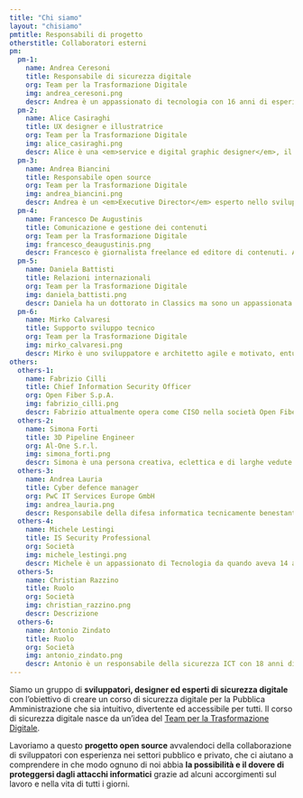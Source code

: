 ```yaml
---
title: "Chi siamo"
layout: "chisiamo"
pmtitle: Responsabili di progetto
otherstitle: Collaboratori esterni
pm:
  pm-1:
    name: Andrea Ceresoni
    title: Responsabile di sicurezza digitale
    org: Team per la Trasformazione Digitale
    img: andrea_ceresoni.png
    descr: Andrea è un appassionato di tecnologia con 16 anni di esperienza pratica in sicurezza informatica, sistemi operativi e architetture di sicurezza cloud. Ha lavorato per e-commerce, società di telecomunicazioni e startup. Al momento è il "Security dude" per il team di trasformazione digitale.
  pm-2:
    name: Alice Casiraghi
    title: UX designer e illustratrice
    org: Team per la Trasformazione Digitale
    img: alice_casiraghi.png
    descr: Alice è una <em>service e digital graphic designer</em>, il cui lavoro va dalla consulenza al <em>design research</em>, al <em>branding</em>, la grafica, l’UX e l’UI design. Ha vissuto a Londra e a Shanghai e ha lavorato come consulente in giro per l’Asia (Hong Kong, Singapore) prima di tornare in Italia per entrare a far parte del Team per la Trasformazione Digitale. 
  pm-3:
    name: Andrea Biancini
    title: Responsabile open source
    org: Team per la Trasformazione Digitale
    img: andrea_biancini.png
    descr: Andrea è un <em>Executive Director</em> esperto nello sviluppo della <em>cultura organizzativa</em>, nella definizione della <em>strategia</em> e nell'<em>innovazione</em> e la trasformazione organizzativa. Laureato in Informatica e successivamente in Psicologia, Andrea ha 15 anni di esperienza presso aziende/istituti di rilevanza internazionale.
  pm-4:
    name: Francesco De Augustinis
    title: Comunicazione e gestione dei contenuti
    org: Team per la Trasformazione Digitale
    img: francesco_deaugustinis.png
    descr: Francesco è giornalista freelance ed editore di contenuti. Amante dei fumetti e dei graphic novel, non ha potuto fare a meno di partecipare a questo folle progetto di sensibilizzazione sulla sicurezza!
  pm-5:
    name: Daniela Battisti
    title: Relazioni internazionali
    org: Team per la Trasformazione Digitale
    img: daniela_battisti.png
    descr: Daniela ha un dottorato in Classics ma sono un appassionata di tecnologia digitale. Daniela è a capo delle relazioni internazionali nel team di trasformazione digitale.
  pm-6:
    name: Mirko Calvaresi
    title: Supporto sviluppo tecnico
    org: Team per la Trasformazione Digitale
    img: mirko_calvaresi.png
    descr: Mirko è uno sviluppatore e architetto agile e motivato, entusiasta, analitico e creativo con oltre 20 anni di esperienza nello sviluppo di software.
others:
  others-1:
    name: Fabrizio Cilli
    title: Chief Information Security Officer
    org: Open Fiber S.p.A.
    img: fabrizio_cilli.png
    descr: Fabrizio attualmente opera come CISO nella società Open Fiber s.p.a., è un esperto responsabile della sicurezza con 20 anni di esperienza sul campo. Ha speso una buona metà della sua carriera in giro per il mondo&#58; Sud America, Europa, Medio Oriente ed Estremo Oriente, e l'altra metà sostenendo progetti complessi di trasformazione digitale nel settore Telco, Public e Banking in tutta Italia. Durante i suoi tre anni in Accenture Security (Italia) ha promosso e completato progetti per l'adozione di cloud e big data nell'ambito dell'iniziativa Open Innovation, per il governo e il settore pubblico.
  others-2:
    name: Simona Forti
    title: 3D Pipeline Engineer
    org: Al-One S.r.l.
    img: simona_forti.png
    descr: Simona è una persona creativa, eclettica e di larghe vedute con un forte background tecnico IT, come una delle poche ragazze della scena dell'hacking etico italiano dalla fine degli anni '90. Di recente è tornata in Italia da Tokyo, per perseguire una nuova sfida come ingegnere della pipeline di animazione 3D nel settore cinematografico, è entusiasta di unirsi a questo progetto e contribuire a rendere più accessibile la consapevolezza della sicurezza.
  others-3:
    name: Andrea Lauria
    title: Cyber defence manager
    org: PwC IT Services Europe GmbH
    img: andrea_lauria.png
    descr: Responsabile della difesa informatica tecnicamente benestante, lavora per PwC dal 2018. Si è unito al team con entusiasmo, con l'idea di presentare la consapevolezza della sicurezza in una prospettiva diversa. Con 20 anni di esperienza lavorativa è noto per la protezione contro le intrusioni di sistema e di rete istituendo controlli di sicurezza, mantenendo la governance e rafforzando attrezzature e infrastrutture.
  others-4:
    name: Michele Lestingi
    title: IS Security Professional
    org: Società
    img: michele_lestingi.png
    descr: Michele è un appassionato di Tecnologia da quando aveva 14 anni con oltre 10 anni di esperienza nella Sicurezza Informatica. Nella sua esperienza ha lavorato con diverse realtà come forze dell'ordine, aziende di telecomunicazioni, Istituzioni finanziarie. Alcune delle attività che Michele svolge sono la gestione degli incidenti di sicurezza informatica, analisi malware, ricerca delle vulnerabilità. Michele è orgoglioso di far parte del progetto "Security Awareness" del Digital Trasformation Team perché è la conoscenza del rischio una delle parti più importanti per garantire la sicurezza.
  others-5:
    name: Christian Razzino
    title: Ruolo
    org: Società
    img: christian_razzino.png
    descr: Descrizione
  others-6:
    name: Antonio Zindato
    title: Ruolo
    org: Società
    img: antonio_zindato.png
    descr: Antonio è un responsabile della sicurezza ICT con 18 anni di esperienza nella sicurezza delle informazioni, nella rete e nella gestione degli incidenti. Ha lavorato per la più grande compagnia di telecomunicazioni in Italia e oggi è un gestore di incidenti per la più grande compagnia di servizi postali, bancari e assicurativi in ​​Italia
---
```


Siamo un gruppo di **sviluppatori, designer ed esperti di sicurezza digitale** con l’obiettivo di creare un corso di sicurezza digitale per la Pubblica Amministrazione che sia intuitivo, divertente ed accessibile per tutti. Il corso di sicurezza digitale nasce da un’idea del [Team per la Trasformazione Digitale](https://teamdigitale.governo.it/).

Lavoriamo a questo **progetto open source** avvalendoci della collaborazione di sviluppatori con esperienza nei settori pubblico e privato, che ci aiutano a comprendere in che modo ognuno di noi abbia **la possibilità e il dovere di proteggersi dagli attacchi informatici** grazie ad alcuni accorgimenti sul lavoro e nella vita di tutti i giorni.

